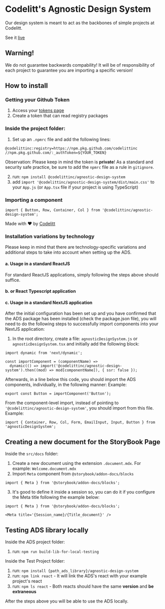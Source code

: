 # Codelitt's Agnostic Design System

Our design system is meant to act as the backbones of simple projects at Codelitt.

See it [live](https://design-system.codelitt.dev/)

## Warning!

We do not guarantee backwards compability! It will be of responsibility of each project to guarantee
you are importing a specific version!

## How to install

### Getting your Github Token

1. Access your [tokens page](https://github.com/settings/tokens)
2. Create a token that can read registry packages

### Inside the project folder:

1. Set up an `.npmrc` file and add the following lines:

```
@codelittinc:registry=https://npm.pkg.github.com/codelittinc
//npm.pkg.github.com/:_authToken=${YOUR_TOKEN}
```

Observation: Please keep in mind the token is **private**! As a standard and security safe
practice, be sure to add the `npmrc` file as a rule in `gitignore`.

2. run: `npm install @codelittinc/agnostic-design-system`
3. add `import '@codelittinc/agnostic-design-system/dist/main.css'` to your `App.js` (or `App.tsx` file if your project is using TypeScript)

### Importing a component

`import { Button, Row, Container, Col } from '@codelittinc/agnostic-design-system';`

Made with ❤️ by [Codelitt](https://www.codelitt.com)

### Installation variations by technology
Please keep in mind that there are technology-specific variations and additional steps to take into account when setting up the ADS.

#### a. Usage in a standard ReactJS
For standard ReactJS applications, simply following the steps above should suffice.

#### b. or React Typescript application

#### c. Usage in a standard NextJS application
After the initial configuration has been set up and you have confirmed that the ADS package has been installed (check the package.json file), you will need to do the following steps to successfully import components into your NextJS application:

1. In the root directory, create a file: `agnosticDesignSystem.js` or `agnosticDesignSystem.tsx` and initially add the following block:
```
import dynamic from 'next/dynamic';

const importComponent = (componentName) =>
  dynamic(() => import('@codelittinc/agnostic-design-system').then((mod) => mod[componentName]), { ssr: false });
```

Afterwards, in a line below this code, you should import the ADS components, individually, in the following manner:
Example:
```
export const Button = importComponent('Button');
```

From the component-level import, instead of pointing to `'@codelittinc/agnostic-design-system'`, you should import from this file.
Example:
```
import { Container, Row, Col, Form, EmailInput, Input, Button } from 'agnosticDesignSystem';
```

## Creating a new document for the StoryBook Page

Inside the `src/docs` folder:

1. Create a new document using the extension `.document.mdx`. For example: `Welcome.document.mdx`
2. Import `Meta` component from `@storybook/addon-docs/blocks`

```
import { Meta } from '@storybook/addon-docs/blocks';
```

3. It's good to define it inside a session so, you can do it if you configure the Meta title following the example below:

```
import { Meta } from '@storybook/addon-docs/blocks';

<Meta title='{Session_name}/{Title_document}' />
```

## Testing ADS library locally

Inside the ADS project folder:

1. run: `npm run build-lib-for-local-testing`

Inside the Test Project folder:

1. run: `npm install {path_ads_library}/agnostic-design-system`
2. run: `npm link react` - It will link the ADS's react with your example project's react
3. run: `npm ls react` - Both reacts should have the same **version** and **be extraneous**

After the steps above you will be able to use the ADS locally.
